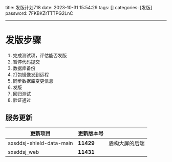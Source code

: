 title: 发版计划718 
date: 2023-10-31 15:54:29 
tags: []
categories: [发版]
password: 7FKBKZrTTTPG2LnC

---
 <!--more-->
# 发版步骤 

1. 完成测试项，评估能否发版
2. 暂停代码提交
3. 数据库备份
4. 打包镜像发到远程
5. 同步数据库变更信息
6. 发版
7. 回归测试
8. 验证通过

## 服务更新 

| 更新项目                 | 更新版本号 |                |
| ------------------------ | ---------- | -------------- |
| sxsddsj-shield-data-main | **11429**  | 盾构大屏的后端 |
| sxsddsj_web              | **11431**  |                |





